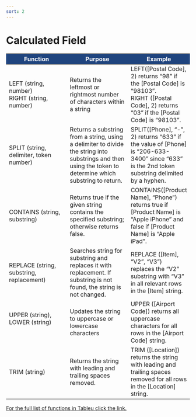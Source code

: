 ```yaml
---
sort: 2
---
```



# Calculated Field

<table style="width:100%;"><thead><tr><th style="width:33.3333%;background-color:rgb(31, 68, 126);"><span style="color:rgb(255, 255, 255);font-weight:bold;">Function</span></th><th style="width:33.3333%;background-color:rgb(31, 68, 126);"><span style="color:rgb(255, 255, 255);font-weight:bold;">Purpose</span></th><th style="width:33.3333%;background-color:rgb(31, 68, 126);"><span style="color:rgb(255, 255, 255);font-weight:bold;">Example</span></th></tr></thead><tbody><tr><td style="text-align:left;width:33.3333%;"><p>LEFT (string, number)<br>RIGHT (string, number)</p></td><td style="text-align:left;width:33.3333%;"><span>Returns the leftmost or rightmost number of characters within a string</span></td><td style="text-align:left;width:33.3333%;"><span>LEFT([Postal Code], 2) returns “98” if the [Postal Code] is “98103”.</span><br><span>RIGHT ([Postal Code], 2) returns “03” if the [Postal Code] is “98103”.</span><br></td></tr><tr><td style="text-align:left;width:33.3333%;"><span>SPLIT (string, delimiter, token number)</span></td><td style="text-align:left;width:33.3333%;"><span>Returns a substring from a string, using a delimiter to divide the string into substrings and then using the token to determine which substring to return.</span></td><td style="text-align:left;width:33.3333%;"><span>SPLIT([Phone], “-”, 2) returns “633” if the value of [Phone] is “206-633-3400” since “633” is the 2nd token substring delimited by a hyphen.</span></td></tr><tr><td style="text-align:left;width:33.3333%;"><p>CONTAINS (string, substring)</p></td><td style="text-align:left;width:33.3333%;">Returns true if the given string contains the specified substring; otherwise returns false.<br></td><td style="text-align:left;width:33.3333%;">CONTAINS([Product Name], “Phone”) returns true if [Product Name] is “Apple iPhone” and false if [Product Name] is “Apple iPad”.<br></td></tr><tr><td style="text-align:left;width:33.3333%;">REPLACE (string, substring, replacement)<br></td><td style="text-align:left;width:33.3333%;">Searches string for substring and replaces it with replacement. If substring is not found, the string is not changed.<br></td><td style="text-align:left;width:33.3333%;">REPLACE ([Item], “V2”, “V3”) replaces the “V2” substring with “V3” in all relevant rows in the [Item] string.<br></td></tr><tr><td style="text-align:left;width:33.3333%;">UPPER (string),<br>LOWER (string)<br><br></td><td style="text-align:left;width:33.3333%;">Updates the string to uppercase or lowercase characters<br></td><td style="text-align:left;width:33.3333%;">UPPER ([Airport Code]) returns all uppercase characters for all rows in the [Airport Code] string.<br></td></tr><tr><td style="text-align:left;width:33.3333%;">TRIM (string)</td><td style="text-align:left;width:33.3333%;">Returns the string with leading and trailing spaces removed.<br></td><td style="text-align:left;width:33.3333%;">TRIM ([Location]) returns the string with leading and trailing spaces removed for all rows in the [Location] string.<br></td></tr></tbody></table>

[For the full list of functions in Tableu click the link.](https://help.tableau.com/current/pro/desktop/en-us/functions.htm)